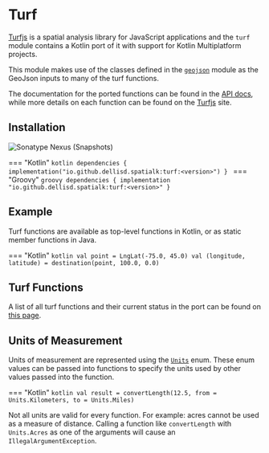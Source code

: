 # Turf

[Turfjs](https://turfjs.org) is a spatial analysis library for JavaScript applications and the `turf` module contains a Kotlin port of it with support for Kotlin Multiplatform projects.

This module makes use of the classes defined in the [`geojson`](geojson/) module as the GeoJson inputs to many of the turf functions.

The documentation for the ported functions can be found in the [API docs](api/turf/), while more details on each function can be found on the [Turfjs](https://turfjs.org) site. 

## Installation 

![Sonatype Nexus (Snapshots)](https://img.shields.io/nexus/s/io.github.dellisd.spatialk/turf?server=https%3A%2F%2Foss.sonatype.org)

=== "Kotlin"
    ```kotlin
    dependencies {
    implementation("io.github.dellisd.spatialk:turf:<version>")
    }
    ```
=== "Groovy"
    ```groovy
    dependencies {
        implementation "io.github.dellisd.spatialk:turf:<version>"
    }
    ```

## Example

Turf functions are available as top-level functions in Kotlin, or as static member functions in Java.

=== "Kotlin"
    ```kotlin
    val point = LngLat(-75.0, 45.0)
    val (longitude, latitude) = destination(point, 100.0, 0.0)
    ```
    
## Turf Functions

A list of all turf functions and their current status in the port can be found on [this page](../ported-functions/).

## Units of Measurement

Units of measurement are represented using the [`Units`](../api/turf/io.github.dellisd.spatialk.turf/-units/) enum. These enum values can be passed into functions to specify the units used by other values passed into the function.

=== "Kotlin"
    ```kotlin
    val result = convertLength(12.5, from = Units.Kilometers, to = Units.Miles)
    ```
    
Not all units are valid for every function. For example: acres cannot be used as a measure of distance.
Calling a function like `convertLength` with `Units.Acres` as one of the arguments will cause an `IllegalArgumentException`.